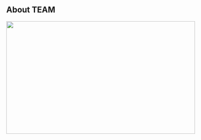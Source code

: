 <!DOCTYPE html>
<html>
<body>
<h2>About TEAM</h2>
<img src="gitpic.jpg" width="500" height="300">

</body>
</html>

